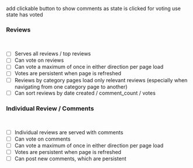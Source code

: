add clickable button to show comments as state is clicked
for voting use state has voted

### Reviews

​

- [ ] Serves all reviews / top reviews
- [ ] Can vote on reviews
- [ ] Can vote a maximum of once in either direction per page load
- [ ] Votes are persistent when page is refreshed
- [ ] Reviews by category pages load only relevant reviews (especially when navigating from one category page to another)
- [ ] Can sort reviews by date created / comment_count / votes
      ​

### Individual Review / Comments

​

- [ ] Individual reviews are served with comments
- [ ] Can vote on comments
- [ ] Can vote a maximum of once in either direction per page load
- [ ] Votes are persistent when page is refreshed
- [ ] Can post new comments, which are persistent
